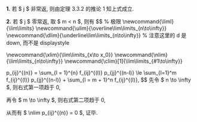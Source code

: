 **1.**	若 $ j $ 非常返, 则由定理 3.3.2 的推论 1 知上式成立.

**2.**	若 $ j $ 零常返, 取 $ m < n $, 则有
$$
% 极限
\newcommand{\liml}{\lim\limits}
\newcommand{\ulim}{\overline\lim\limits_{n\to\infty}}
\newcommand{\dlim}{\underline\lim\limits_{n\to\infty}}
% 注意这里的 d 是 down, 而不是 displaystyle

\newcommand{\xlim}{\lim\limits_{x\to x_0}}
\newcommand{\nlim}{\lim\limits_{n\to\infty}}
\newcommand{\clim}[1]{\lim\limits_{#1\to\infty}}

p_{ij}^{(n)} = \sum_{l = 1}^{n} f_{ij}^{(l)} p_{jj}^{(n-l)}
\le \sum_{l=1}^m f_{ij}^{(l)} p_{jj}^{(n-l)} + \sum_{l = m + 1}^n f_{ij}^{(l)},
$$
先令 $ n \to \infty $, 则右式第一项趋于 0,

再令 $ m \to \infty $, 则右式第二项趋于 0,

从而有 $ \nlim p_{ij}^{(n)} = 0 $, 证毕.